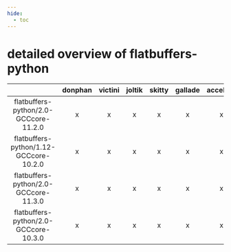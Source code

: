 ```yaml
---
hide:
  - toc
---
```


detailed overview of flatbuffers-python
=======================================

| |donphan|victini|joltik|skitty|gallade|accelgor|swalot|doduo|
| :---: | :---: | :---: | :---: | :---: | :---: | :---: | :---: | :---: |
|flatbuffers-python/2.0-GCCcore-11.2.0|x|x|x|x|x|x|x|x|
|flatbuffers-python/1.12-GCCcore-10.2.0|x|x|x|x|x|x|x|x|
|flatbuffers-python/2.0-GCCcore-11.3.0|x|x|x|x|x|x|x|x|
|flatbuffers-python/2.0-GCCcore-10.3.0|x|x|x|x|x|x|x|x|
